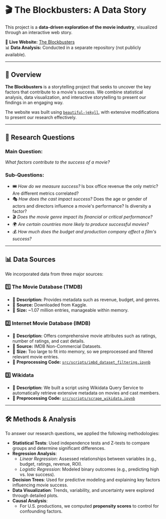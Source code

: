 # 🎬 The Blockbusters: A Data Story

This project is a **data-driven exploration of the movie industry**, visualized through an interactive web story.

🔗 **Live Website:** [The Blockbusters](https://ferioliste.github.io/theblockbusters-datastory/)  
📊 **Data Analysis:** Conducted in a separate repository (not publicly available).  

---

## 📖 Overview  
**The Blockbusters** is a storytelling project that seeks to uncover the key factors that contribute to a movie's success. We combine statistical analysis, data visualization, and interactive storytelling to present our findings in an engaging way.  

The website was built using [`beautiful-jekyll`](https://github.com/daattali/beautiful-jekyll), with extensive modifications to present our research effectively.

---

## 🎯 Research Questions  
### **Main Question:**  
*What factors contribute to the success of a movie?*  

### **Sub-Questions:**  
- 🎟️ *How do we measure success?* Is box office revenue the only metric? Are different metrics correlated?  
- 🎭 *How does the cast impact success?* Does the age or gender of actors and directors influence a movie's performance? Is diversity a factor?  
- 🎬 *Does the movie genre impact its financial or critical performance?*  
- 🌍 *Are certain countries more likely to produce successful movies?*  
- 💰 *How much does the budget and production company affect a film's success?*  

---

## 📊 Data Sources  
We incorporated data from three major sources:

### **1️⃣ The Movie Database (TMDB)**  
   - 📜 **Description:** Provides metadata such as revenue, budget, and genres.  
   - 📌 **Source:** Downloaded from Kaggle.  
   - 🔢 **Size:** ~1.07 million entries, manageable within memory.  

### **2️⃣ Internet Movie Database (IMDB)**  
   - 📜 **Description:** Offers comprehensive movie attributes such as ratings, number of ratings, and cast details.  
   - 📌 **Source:** IMDB Non-Commercial Datasets.  
   - 🔢 **Size:** Too large to fit into memory, so we preprocessed and filtered relevant movie entries.  
   - 📝 **Preprocessing Code:** [`src/scripts/imbd_dataset_filtering.ipynb`](src/scripts/imbd_dataset_filtering.ipynb)  

### **3️⃣ Wikidata**  
   - 📜 **Description:** We built a script using Wikidata Query Service to automatically retrieve extensive metadata on movies and cast members.  
   - 📝 **Preprocessing Code:** [`src/scripts/scrape_wikidata.ipynb`](src/scripts/scrape_wikidata.ipynb)  

---

## 🛠️ Methods & Analysis  
To answer our research questions, we applied the following methodologies:  

- **Statistical Tests**: Used independence tests and Z-tests to compare groups and determine significant differences.  
- **Regression Analysis**:  
  - *Linear Regression*: Assessed relationships between variables (e.g., budget, ratings, revenue, ROI).  
  - *Logistic Regression*: Modeled binary outcomes (e.g., predicting high vs. low success).  
- **Decision Trees**: Used for predictive modeling and explaining key factors influencing movie success.  
- **Data Visualization**: Trends, variability, and uncertainty were explored through detailed plots.  
- **Causal Analysis**:  
  - For U.S. productions, we computed **propensity scores** to control for confounding factors.  
